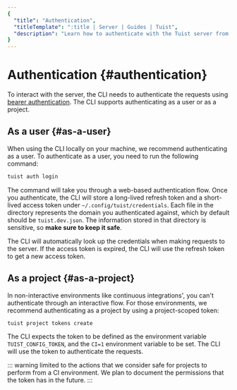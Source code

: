 ```yaml
---
{
  "title": "Authentication",
  "titleTemplate": ":title | Server | Guides | Tuist",
  "description": "Learn how to authenticate with the Tuist server from the CLI."
}
---
```

# Authentication {#authentication}

To interact with the server, the CLI needs to authenticate the requests using
[bearer
authentication](https://swagger.io/docs/specification/authentication/bearer-authentication/).
The CLI supports authenticating as a user or as a project.

## As a user {#as-a-user}

When using the CLI locally on your machine, we recommend authenticating as a
user. To authenticate as a user, you need to run the following command:

```bash
tuist auth login
```

The command will take you through a web-based authentication flow. Once you
authenticate, the CLI will store a long-lived refresh token and a short-lived
access token under `~/.config/tuist/credentials`. Each file in the directory
represents the domain you authenticated against, which by default should be
`tuist.dev.json`. The information stored in that directory is sensitive, so
**make sure to keep it safe**.

The CLI will automatically look up the credentials when making requests to the
server. If the access token is expired, the CLI will use the refresh token to
get a new access token.

## As a project {#as-a-project}

In non-interactive environments like continuous integrations', you can't
authenticate through an interactive flow. For those environments, we recommend
authenticating as a project by using a project-scoped token:

```bash
tuist project tokens create
```

The CLI expects the token to be defined as the environment variable
`TUIST_CONFIG_TOKEN`, and the `CI=1` environment variable to be set. The CLI
will use the token to authenticate the requests.

::: warning
limited to the actions that we consider safe for projects to perform from a CI
environment. We plan to document the permissions that the token has in the
future.
:::
